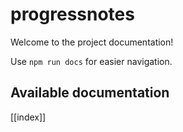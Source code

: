 # progressnotes

Welcome to the project documentation!

Use `npm run docs` for easier navigation.

## Available documentation

[[index]]
